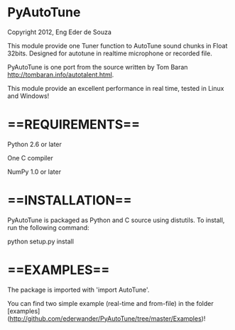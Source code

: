 PyAutoTune
==========

Copyright 2012, Eng Eder de Souza

This module provide one Tuner function to AutoTune sound chunks in Float 32bits. Designed for autotune in
realtime microphone or recorded file.

PyAutoTune is one port from the source written by Tom Baran http://tombaran.info/autotalent.html.

This module provide an excellent performance in real time, tested in Linux and Windows!

==REQUIREMENTS==
==========

Python 2.6 or later

One C compiler 

NumPy 1.0 or later

==INSTALLATION==
==========

PyAutoTune is packaged as Python and C source using distutils.  To install, run the following command:

python setup.py install

==EXAMPLES==
==========

The package is imported with 'import AutoTune'.

You can find two simple example (real-time and from-file) in the folder [examples] (http://github.com/ederwander/PyAutoTune/tree/master/Examples)!


